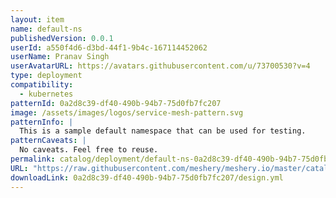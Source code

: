 ```yaml
---
layout: item
name: default-ns
publishedVersion: 0.0.1
userId: a550f4d6-d3bd-44f1-9b4c-167114452062
userName: Pranav Singh
userAvatarURL: https://avatars.githubusercontent.com/u/73700530?v=4
type: deployment
compatibility:
  - kubernetes
patternId: 0a2d8c39-df40-490b-94b7-75d0fb7fc207
image: /assets/images/logos/service-mesh-pattern.svg
patternInfo: |
  This is a sample default namespace that can be used for testing.
patternCaveats: |
  No caveats. Feel free to reuse.
permalink: catalog/deployment/default-ns-0a2d8c39-df40-490b-94b7-75d0fb7fc207.html
URL: "https://raw.githubusercontent.com/meshery/meshery.io/master/catalog/0a2d8c39-df40-490b-94b7-75d0fb7fc207/0.0.1/design.yml"
downloadLink: 0a2d8c39-df40-490b-94b7-75d0fb7fc207/design.yml
---
```

